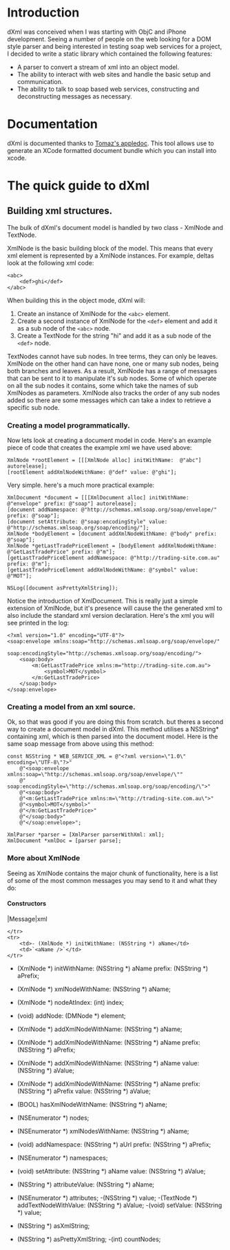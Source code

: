 # Introduction

dXml was conceived when I was starting with ObjC and iPhone development. Seeing a number of people on the web looking for a DOM style parser and being interested in testing soap web services for a project, I decided to write a static library which contained the following features:

* A parser to convert a stream of xml into an object model.
* The ability to interact with web sites and handle the basic setup and communication.
* The ability to talk to soap based web services, constructing and deconstructing messages as necessary.

# Documentation

dXml is documented thanks to [Tomaz's appledoc](http://github.com/tomaz/appledoc). This tool allows use to generate an XCode formatted document bundle which you can install into xcode.

# The quick guide to dXml

## Building xml structures.

The bulk of dXml's document model is handled by two class - XmlNode and TextNode.

XmlNode is the basic building block of the model. This means that every xml element is represented by a XmlNode instances. For example, deltas look at the following xml code:

	<abc>
		<def>ghi</def>
	</abc>

When building this in the object mode, dXml will:

1. Create an instance of XmlNode for the `<abc>` element.
1. Create a second instance of XmlNode for the `<def>` element and add it as a sub node of the `<abc>` node.
1. Create a TextNode for the string "hi" and add it as a sub node of the `<def>` node.

TextNodes cannot have sub nodes. In tree terms, they can only be leaves. XmlNode on the other hand can have none, one or many sub nodes, being both branches and leaves. As a result, XmlNode has a range of messages that can be sent to it to manipulate it's sub nodes. Some of which operate on all the sub nodes it contains, some which take the names of sub XmlNodes as parameters. XmlNode also tracks the order of any sub nodes added so there are some messages which can take a index to retrieve a specific sub node.

### Creating a model programmatically.

Now lets look at creating a document model in code. Here's an example piece of code that creates the example xml we have used above:

	XmlNode *rootElement = [[[XmlNode alloc] initWithName:  @"abc"] autorelease];
	[rootElement addXmlNodeWithName: @"def" value: @"ghi"];

Very simple. here's a much more practical example: 

	XmlDocument *document = [[[XmlDocument alloc] initWithName: @"envelope" prefix: @"soap"] autorelease];
	[document addNamespace: @"http://schemas.xmlsoap.org/soap/envelope/" prefix: @"soap"];
	[document setAttribute: @"soap:encodingStyle" value: @"http://schemas.xmlsoap.org/soap/encoding/"];
	XmlNode *bodyElement = [document addXmlNodeWithName: @"body" prefix: @"soap"];
	XmlNode *getLastTradePriceElement = [bodyElement addXmlNodeWithName: @"GetLastTradePrice" prefix: @"m"];
	[getLastTradePriceElement addNamespace: @"http://trading-site.com.au" prefix: @"m"];
	[getLastTradePriceElement addXmlNodeWithName: @"symbol" value: @"MOT"];

	NSLog([document asPrettyXmlString]);

Notice the introduction of XmlDocument. This is really just a simple extension of XmlNode, but it's presence will cause the the generated xml to also include the standard xml version declaration. Here's the xml you will see printed in the log:

	<?xml version="1.0" encoding="UTF-8"?>
	<soap:envelope xmlns:soap="http://schemas.xmlsoap.org/soap/envelope/" 
						soap:encodingStyle="http://schemas.xmlsoap.org/soap/encoding/">
		<soap:body>
			<m:GetLastTradePrice xmlns:m="http://trading-site.com.au">
				<symbol>MOT</symbol>
			</m:GetLastTradePrice>
		</soap:body>
	</soap:envelope>


### Creating a model from an xml source.

Ok, so that was good if you are doing this from scratch. but theres a second way to create a document model in dXml. This method utilises a NSString* containing xml, which is then parsed into the document model. Here is the same soap message from above using this method:

	const NSString * WEB_SERVICE_XML = @"<?xml version=\"1.0\" encoding=\"UTF-8\"?>"
		@"<soap:envelope xmlns:soap=\"http://schemas.xmlsoap.org/soap/envelope/\""
		@" soap:encodingStyle=\"http://schemas.xmlsoap.org/soap/encoding/\">"
		@"<soap:body>"
		@"<m:GetLastTradePrice xmlns:m=\"http://trading-site.com.au\">"
		@"<symbol>MOT</symbol>"
		@"</m:GetLastTradePrice>"
		@"</soap:body>"
		@"</soap:envelope>";

	XmlParser *parser = [XmlParser parserWithXml: xml];
	XmlDocument *xmlDoc = [parser parse];

### More about XmlNode

Seeing as XmlNode contains the major chunk of functionality, here is a list of some of the most common messages you may send to it and what they do:

#### Constructors

|Message|xml

	</tr>
	<tr>
		<td>- (XmlNode *) initWithName: (NSString *) aName</td>
		<td>`<aName />`</td>
	</tr>
</table>

- (XmlNode *) initWithName: (NSString *) aName prefix: (NSString *) aPrefix;

- (XmlNode *) xmlNodeWithName: (NSString *) aName;
- (XmlNode *) nodeAtIndex: (int) index;
- (void) addNode: (DMNode *) element;
- (XmlNode *) addXmlNodeWithName: (NSString *) aName;
- (XmlNode *) addXmlNodeWithName: (NSString *) aName prefix: (NSString *) aPrefix;
- (XmlNode *) addXmlNodeWithName: (NSString *) aName value: (NSString *) aValue;
- (XmlNode *) addXmlNodeWithName: (NSString *) aName prefix: (NSString *) aPrefix value: (NSString *) aValue;
- (BOOL) hasXmlNodeWithName: (NSString *) aName;
- (NSEnumerator *) nodes;
- (NSEnumerator *) xmlNodesWithName: (NSString *) aName;
- (void) addNamespace: (NSString *) aUrl prefix: (NSString *) aPrefix;
- (NSEnumerator *) namespaces;
- (void) setAttribute: (NSString *) aName value: (NSString *) aValue;
- (NSString *) attributeValue: (NSString *) aName;
- (NSEnumerator *) attributes;
-(NSString *) value;
-(TextNode *) addTextNodeWithValue: (NSString *) aValue;
-(void) setValue: (NSString *) value;
- (NSString *) asXmlString;
- (NSString *) asPrettyXmlString;
-(int) countNodes;
